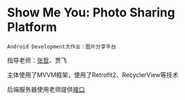 # Show Me You: Photo Sharing Platform

`Android Development大作业：图片分享平台`

指导老师：[张哲](https://github.com/Bamboo-fly)、贾飞

主体使用了MVVM框架，使用了Retrofit2、RecyclerView等技术

后端服务器使用老师提供[接口](http://47.107.52.7/api/modInfo?id=1)
